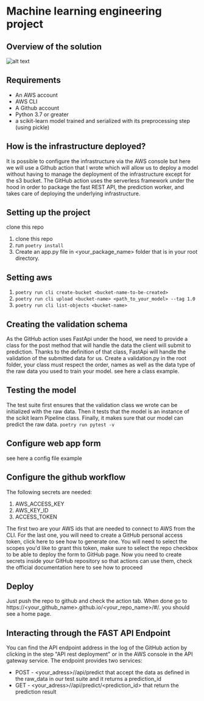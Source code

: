 # Machine learning engineering project

## Overview of the solution

![alt text](https://cdn-images-1.medium.com/max/1000/1*NmuZ3pjxuX3sdw09ONVFCA.png)

## Requirements

* An AWS account
* AWS CLI
* A Github account
* Python 3.7 or greater
* a scikit-learn model trained and serialized with its preprocessing step (using pickle)


## How is the infrastructure deployed?
It is possible to configure the infrastructure via the AWS console but here we will use a Github action that I wrote which will allow us to deploy a model without having to manage the deployment of the infrastructure except for the s3 bucket.
The GitHub action uses the serverless framework under the hood in order to package the fast REST API, the prediction worker, and takes care of deploying the underlying infrastructure.

## Setting up the project
clone this repo

1. clone this repo
2.  run `poetry install`
3. Create an app.py file in <your_package_name> folder that is in your root directory.

## Setting aws 

1. `poetry run cli create-bucket <bucket-name-to-be-created>`
2. `poetry run cli upload <bucket-name> <path_to_your_model> --tag 1.0`
3. `poetry run cli list-objects <bucket-name> `

## Creating the validation schema

As the GitHub action uses FastApi under the hood, we need to provide a class for the post method that will handle the data the client will submit to prediction. Thanks to the definition of that class, FastApi will handle the validation of the submitted data for us.
Create a validation.py in the root folder, your class must respect the order, names as well as the data type of the raw data you used to train your model. see here a class example.

## Testing the model
The test suite first ensures that the validation class we wrote can be initialized with the raw data. Then it tests that the model is an instance of the scikit learn Pipeline class. Finally, it makes sure that our model can predict the raw data.
 `poetry run pytest -v`

## Configure web app form
see here a config file example

## Configure the github workflow

The following secrets are needed:
1. AWS_ACCESS_KEY
2. AWS_KEY_ID
3. ACCESS_TOKEN

The first two are your AWS ids that are needed to connect to AWS from the CLI. For the last one, you will need to create a GitHub personal access token, click here to see how to generate one.
You will need to select the scopes you'd like to grant this token, make sure to select the repo checkbox to be able to deploy the form to GitHub page.
Now you need to create secrets inside your GitHub repository so that actions can use them, check the official documentation here to see how to proceed

## Deploy

Just push the repo to github and check the action tab. When done go to https://<your_github_name>.github.io/<your_repo_name>/#/. you should see a home page.

## Interacting through the FAST API Endpoint
You can find the API endpoint address in the log of the GitHub action by clicking in the step "API rest deployment" or in the AWS console in the API gateway service.
The endpoint provides two services:
* POST - <your_adress>/<stage>/api/predict that accept the data as defined in the raw_data in our test suite and it returns a prediction_id
* GET - <your_adress>/<stage>/api/predict/<prediction_id> that return the prediction result
  
